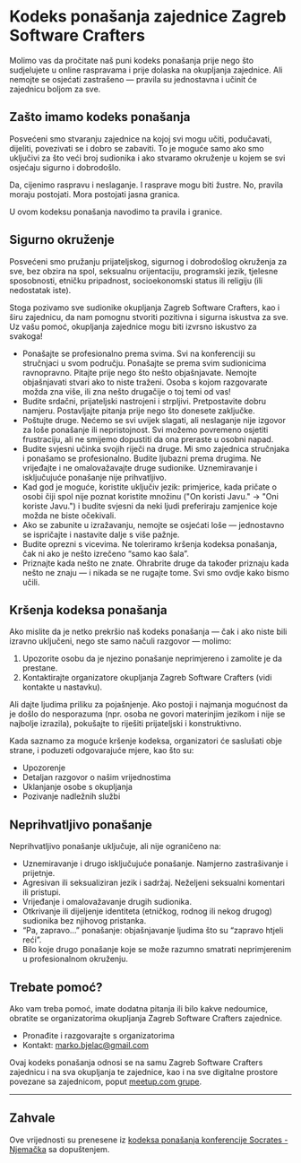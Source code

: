 # Kodeks ponašanja zajednice Zagreb Software Crafters

Molimo vas da pročitate naš puni kodeks ponašanja prije nego što sudjelujete u online raspravama i prije dolaska na okupljanja zajednice. Ali nemojte se osjećati zastrašeno — pravila su jednostavna i učinit će zajednicu boljom za sve.

## Zašto imamo kodeks ponašanja

Posvećeni smo stvaranju zajednice na kojoj svi mogu učiti, podučavati, dijeliti, povezivati se i dobro se zabaviti. To je moguće samo ako smo uključivi za što veći broj sudionika i ako stvaramo okruženje u kojem se svi osjećaju sigurno i dobrodošlo.

Da, cijenimo raspravu i neslaganje. I rasprave mogu biti žustre. No, pravila moraju postojati. Mora postojati jasna granica.

U ovom kodeksu ponašanja navodimo ta pravila i granice.

## Sigurno okruženje

Posvećeni smo pružanju prijateljskog, sigurnog i dobrodošlog okruženja za sve, bez obzira na spol, seksualnu orijentaciju, programski jezik, tjelesne sposobnosti, etničku pripadnost, socioekonomski status ili religiju (ili nedostatak iste).

Stoga pozivamo sve sudionike okupljanja Zagreb Software Crafters, kao i širu zajednicu, da nam pomognu stvoriti pozitivna i sigurna iskustva za sve. Uz vašu pomoć, okupljanja zajednice mogu biti izvrsno iskustvo za svakoga!

- Ponašajte se profesionalno prema svima. Svi na konferenciji su stručnjaci u svom području. Ponašajte se prema svim sudionicima ravnopravno. Pitajte prije nego što nešto objašnjavate. Nemojte objašnjavati stvari ako to niste traženi. Osoba s kojom razgovarate možda zna više, ili zna nešto drugačije o toj temi od vas!
- Budite srdačni, prijateljski nastrojeni i strpljivi. Pretpostavite dobru namjeru. Postavljajte pitanja prije nego što donesete zaključke.
- Poštujte druge. Nećemo se svi uvijek slagati, ali neslaganje nije izgovor za loše ponašanje ili nepristojnost. Svi možemo povremeno osjetiti frustraciju, ali ne smijemo dopustiti da ona preraste u osobni napad.
- Budite svjesni učinka svojih riječi na druge. Mi smo zajednica stručnjaka i ponašamo se profesionalno. Budite ljubazni prema drugima. Ne vrijeđajte i ne omalovažavajte druge sudionike. Uznemiravanje i isključujuće ponašanje nije prihvatljivo.
- Kad god je moguće, koristite uključiv jezik: primjerice, kada pričate o osobi čiji spol nije poznat koristite množinu ("On koristi Javu." -> "Oni koriste Javu.") i budite svjesni da neki ljudi preferiraju zamjenice koje možda ne biste očekivali.
- Ako se zabunite u izražavanju, nemojte se osjećati loše — jednostavno se ispričajte i nastavite dalje s više pažnje.
- Budite oprezni s vicevima. Ne toleriramo kršenja kodeksa ponašanja, čak ni ako je nešto izrečeno “samo kao šala”.
- Priznajte kada nešto ne znate. Ohrabrite druge da također priznaju kada nešto ne znaju — i nikada se ne rugajte tome. Svi smo ovdje kako bismo učili.

## Kršenja kodeksa ponašanja

Ako mislite da je netko prekršio naš kodeks ponašanja — čak i ako niste bili izravno uključeni, nego ste samo načuli razgovor — molimo:

1. Upozorite osobu da je njezino ponašanje neprimjereno i zamolite je da prestane.
2. Kontaktirajte organizatore okupljanja Zagreb Software Crafters (vidi kontakte u nastavku).

Ali dajte ljudima priliku za pojašnjenje. Ako postoji i najmanja mogućnost da je došlo do nesporazuma (npr. osoba ne govori materinjim jezikom i nije se najbolje izrazila), pokušajte to riješiti prijateljski i konstruktivno.

Kada saznamo za moguće kršenje kodeksa, organizatori će saslušati obje strane, i poduzeti odgovarajuće mjere, kao što su:

- Upozorenje
- Detaljan razgovor o našim vrijednostima
- Uklanjanje osobe s okupljanja
- Pozivanje nadležnih službi

## Neprihvatljivo ponašanje

Neprihvatljivo ponašanje uključuje, ali nije ograničeno na:

- Uznemiravanje i drugo isključujuće ponašanje. Namjerno zastrašivanje i prijetnje.
- Agresivan ili seksualiziran jezik i sadržaj. Neželjeni seksualni komentari ili pristupi.
- Vrijeđanje i omalovažavanje drugih sudionika.
- Otkrivanje ili dijeljenje identiteta (etničkog, rodnog ili nekog drugog) sudionika bez njihovog pristanka.
- “Pa, zapravo…” ponašanje: objašnjavanje ljudima što su “zapravo htjeli reći”.
- Bilo koje drugo ponašanje koje se može razumno smatrati neprimjerenim u profesionalnom okruženju.

## Trebate pomoć?

Ako vam treba pomoć, imate dodatna pitanja ili bilo kakve nedoumice, obratite se organizatorima okupljanja Zagreb Software Crafters zajednice.

- Pronađite i razgovarajte s organizatorima
- Kontakt: [marko.bjelac@gmail.com](mailto:marko.bjelac@gmail.com)

Ovaj kodeks ponašanja odnosi se na samu Zagreb Software Crafters zajednicu i na sva okupljanja te zajednice, kao i na sve digitalne prostore povezane sa zajednicom, poput [meetup.com grupe](https://www.meetup.com/zagreb-software-crafters/).

---

## Zahvale

Ove vrijednosti su prenesene iz [kodeksa ponašanja konferencije Socrates - Njemačka](https://www.socrates-conference.de/values) sa dopuštenjem.
